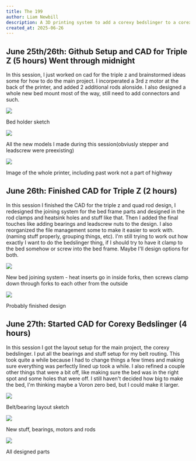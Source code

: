 ```yaml
---
title: The 199
author: Liam Newbill
description: A 3D printing system to add a corexy bedslinger to a corexy printer for extreme speedprinting.
created_at: 2025-06-26
---
```



## June 25th/26th: Github Setup and CAD for Triple Z (5 hours) Went through midnight

In this session, I just worked on cad for the triple z and brainstormed ideas some for how to do the main project. I incorperated a 3rd z motor at the back of the printer, and added 2 additional rods alonside. I also designed a whole new bed mount most of the way, still need to add connectors and such.

<img src="https://github.com/destroyer796/The-199/blob/main/Journal%20Images/6-26-sketch.PNG"/>

Bed holder sketch

<img src="https://github.com/destroyer796/The-199/blob/main/Journal%20Images/6-26-triple-z-new-stuff.PNG"/>

All the new models I made during this session(obviusly stepper and leadscrew were preexisting)

<img src="https://github.com/destroyer796/The-199/blob/main/Journal%20Images/6-26-whole-printer.PNG"/>

Image of the whole printer, including past work not a part of highway


## June 26th: Finished CAD for Triple Z (2 hours)

In this session I finished the CAD for the triple z and quad rod design, I redesigned the joining system for the bed frame parts and designed in the rod clamps and heatsink holes and stuff like that. Then I added the final touches like adding bearings and leadscrew nuts to the design. I also reorganized the file management some to make it easier to work with.(naming stuff properly, grouping things, etc). I'm still trying to work out how exactly I want to do the bedslinger thing, if I should try to have it clamp to the bed somehow or screw into the bed frame. Maybe I'll design options for both.

<img src="https://github.com/destroyer796/The-199/blob/main/Journal%20Images/6-26bedjoining.PNG"/>

New bed joining system - heat inserts go in inside forks, then screws clamp down through forks to each other from the outside

<img src="https://github.com/destroyer796/The-199/blob/main/Journal%20Images/6-26-Fullbed.PNG"/>

Probably finished design

## June 27th: Started CAD for Corexy Bedslinger (4 hours)

In this session I got the layout setup for the main project, the corexy bedslinger. I put all the bearings and stuff setup for my belt routing. This took quite a while because I had to change things a few times and making sure everything was perfectly lined up took a while. I also refined a couple other things that were a bit off, like making sure the bed was in the right spot and some holes that were off. I still haven't decided how big to make the bed, I'm thinking maybe a Voron zero bed, but I could make it larger.

<img src="https://github.com/destroyer796/The-199/blob/main/Journal%20Images/6-27-sketch.PNG"/>

Belt/bearing layout sketch

<img src="https://github.com/destroyer796/The-199/blob/main/Journal%20Images/6-27-newstuff.PNG"/>

New stuff, bearings, motors and rods

<img src="https://github.com/destroyer796/The-199/blob/main/Journal%20Images/6-27Wholething.PNG"/>

All designed parts
